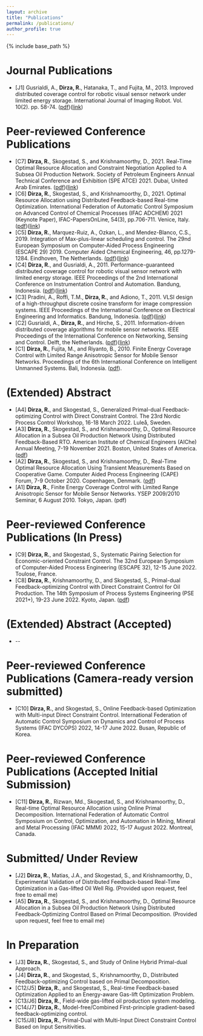 ```yaml
---
layout: archive
title: "Publications"
permalink: /publications/
author_profile: true
---
```


{% include base_path %}

Journal Publications
======
* [J1] Gusrialdi, A., **Dirza, R.**, Hatanaka, T., and Fujita, M., 2013. Improved distributed coverage control for robotic visual sensor network under limited energy storage. International Journal of Imaging Robot. Vol. 10(2). pp. 58-74. ([pdf](https://www.dropbox.com/s/cd4cw3xp2hp3xcj/AGRDTHMF2013.pdf?dl=0))([link](http://www.ceser.in/ceserp/index.php/iji/article/view/2868))

Peer-reviewed Conference Publications
======
* [C7] **Dirza, R.**, Skogestad, S., and Krishnamoorthy, D., 2021. Real-Time Optimal Resource Allocation and Constraint Negotiation Applied to A Subsea Oil Production Network. Society of Petroleum Engineers Annual Technical Conference and Exhibition (SPE ATCE) 2021. Dubai, United Arab Emirates. ([pdf](https://www.dropbox.com/s/8mt47ibqdw82s0h/spe-206102-ms.pdf?dl=0))([link](https://onepetro.org/SPEATCE/proceedings/21ATCE/2-21ATCE/D021S032R004/469411))
* [C6] **Dirza, R.**, Skogestad, S., and Krishnamoorthy, D., 2021. Optimal Resource Allocation using Distributed Feedback-based Real-time Optimization. International Federation of Automatic Control Symposium on Advanced Control of Chemical Processes (IFAC ADCHEM) 2021 (Keynote Paper), IFAC-PapersOnLine, 54(3), pp.706-711. Venice, Italy. ([pdf](https://www.dropbox.com/s/7yawn2rohhx1izr/IFACADCHEM_RDSSDK2021.pdf?dl=0))([link](https://www.sciencedirect.com/science/article/pii/S2405896321010983))
* [C5] **Dirza, R.**, Marquez-Ruiz, A., Ozkan, L., and Mendez-Blanco, C.S., 2019. Integration of Max-plus-linear scheduling and control. The 29nd European Symposium on Computer-Aided Process Engineering (ESCAPE 29) 2019. Computer Aided Chemical Engineering, 46, pp.1279-1284. Eindhoven, The Netherlands. ([pdf](https://www.dropbox.com/s/lut9w7ziyyeex5k/ESCAPE29.pdf?dl=0))([link](https://www.sciencedirect.com/science/article/abs/pii/B9780128186343502149))
* [C4] **Dirza, R.**, and Gusrialdi, A., 2011. Performance-guaranteed distributed coverage control for robotic visual sensor network with limited energy storage. IEEE Proceedings of the 2nd International Conference on Instrumentation Control and Automation. Bandung, Indonesia. ([pdf](https://www.dropbox.com/s/17dt1q1w9yvibsg/RDAG2011.pdf?dl=0))([link](https://ieeexplore.ieee.org/document/6130182))
* [C3] Pradini, A., Roffi, T.M., **Dirza, R.**, and Adiono, T., 2011. VLSI design of a high-throughput discrete cosine transform for image compression systems. IEEE Proceedings of the International Conference on Electrical Engineering and Informatics. Bandung, Indonesia. ([pdf](https://www.dropbox.com/s/q67nahuitlsc374/APTMRRDTA2011.pdf?dl=0))([link](https://ieeexplore.ieee.org/document/6021587))
* [C2] Gusrialdi, A., **Dirza, R.**, and Hirche, S., 2011. Information-driven distributed coverage algorithms for mobile sensor networks. IEEE Proceedings of the International Conference on Networking, Sensing and Control. Delft, the Netherlands. ([pdf](https://www.dropbox.com/s/q2qyoddtxak2751/AGRDSH2011.pdf?dl=0))([link](https://ieeexplore.ieee.org/document/5874891))
* [C1] **Dirza, R.**, Fujita, M., and Riyanto, B., 2010. Finite Energy Coverage Control with Limited Range Anisotropic Sensor for Mobile Sensor Networks. Proceedings of the 6th International Conference on Intelligent Unmanned Systems. Bali, Indonesia. ([pdf](https://www.dropbox.com/s/onthk6zppa7lkwt/RDTHMFBRT2010.pdf?dl=0)).

(Extended) Abstract 
======
* [A4] **Dirza, R.**, and Skogestad, S., Generalized Primal-dual Feedback-optimizing Control with Direct Constraint Control. The 23rd Nordic Process Control Workshop, 16-18 March 2022. Luleå, Sweden.
* [A3] **Dirza, R.**, Skogestad, S., and Krishnamoorthy, D., Optimal Resource Allocation in a Subsea Oil Production Network Using Distributed Feedback-Based RTO. American Institute of Chemical Engineers (AIChe) Annual Meeting, 7-19 November 2021. Boston, United States of America. ([pdf](https://www.dropbox.com/s/bkffav8lg4i7vqh/RDSSDK_2021AICHE.pdf?dl=0))
* [A2] **Dirza, R.**, Skogestad, S., and Krishnamoorthy, D., Real-Time Optimal Resource Allocation Using Transient Measurements Based on Cooperative Game. Computer Aided Process Engineering (CAPE) Forum, 7-9 October 2020. Copenhagen, Denmark. ([pdf](https://www.dropbox.com/s/lfwd6emtvhzd2e1/2020_Dirza_Cooperative%20Distributed%20RTO_Abstract_CAPE%20Forum%202020.pdf?dl=0))
* [A1] **Dirza, R.**, Finite Energy Coverage Control with Limited Range Anisotropic Sensor for Mobile Sensor Networks.  YSEP 2009/2010 Seminar, 6 August 2010.  Tokyo, Japan. (pdf)

Peer-reviewed Conference Publications (In Press)
======
* [C9] **Dirza, R.**, and Skogestad, S., Systematic Pairing Selection for Economic-oriented Constraint Control. The 32nd European Symposium of Computer-Aided Process Engineering (ESCAPE 32), 12-15 June 2022. Toulose, France.
* [C8] **Dirza, R.**, Krishnamoorthy, D., and Skogestad, S., Primal-dual Feedback-optimizing Control with Direct Constraint Control for Oil Production. The 14th Symposium of Process Systems Engineering (PSE 2021+), 19-23 June 2022. Kyoto, Japan. ([pdf](https://www.dropbox.com/s/jsc8zb8jimhklxb/RDDKSS_2022PSE.pdf?dl=0))

(Extended) Abstract (Accepted)
======
* --

Peer-reviewed Conference Publications (Camera-ready version submitted)
======
* [C10] **Dirza, R.**, and Skogestad, S., Online Feedback-based Optimization with Multi-input Direct Constraint Control. International Federation of Automatic Control Symposium on Dynamics and Control of Process Systems (IFAC DYCOPS) 2022, 14-17 June 2022. Busan, Republic of Korea.

Peer-reviewed Conference Publications (Accepted Initial Submission)
======
* [C11] **Dirza, R.**, Rizwan, Md., Skogestad, S., and Krishnamoorthy, D., Real-time Optimal Resource Allocation using Online Primal Decomposition. International Federation of Automatic Control Symposium on Control, Optimization, and Automation in Mining, Mineral and Metal Processing (IFAC MMM) 2022, 15-17 August 2022. Montreal, Canada.


Submitted/ Under Review 
======
* [J2] **Dirza, R.**, Matias, J.A., and Skogestad, S., and Krishnamoorthy, D., Experimental Validation of Distributed Feedback-based Real-Time Optimization in a Gas-lifted Oil Well Rig. (Provided upon request, feel free to email me)
* [A5] **Dirza, R.**, Skogestad, S., and Krishnamoorthy, D., Optimal Resource Allocation in a Subsea Oil Production Network Using Distributed Feedback-Optimizing Control Based on Primal Decomposition. (Provided upon request, feel free to email me)


In Preparation
======
* [J3] **Dirza, R.**, Skogestad, S., and  Study of Online Hybrid Primal-dual Approach. 
* [J4] **Dirza, R.**, and Skogestad, S., Krishnamoorthy, D., Distributed Feedback-optimizing Control based on Primal Decomposition. 
* [C12/J5] **Dirza, R.**, and Skogestad, S., Real-time Feedback-based Optimization Applied to an Energy-aware Gas-lift Optimization Problem. 
* [C13/J6] **Dirza, R.**, Field-wide gas-lifted oil production system modeling. 
* [C14/J7] **Dirza, R.**, Model-free/Combined First-principle gradient-based feedback-optimizing control.
* [C15/J8] **Dirza, R.**, Primal-Dual with Multi-Input Direct Constraint Control Based on Input Sensitivities.


<!-- This content will not appear in the rendered Markdown -->

<!--{% if author.googlescholar %}
  You can also find my articles on <u><a href="{{author.googlescholar}}">my Google Scholar profile</a>.</u>
{% endif %}

{% include base_path %}

{% for post in site.publications reversed %}
  {% include archive-single.html %}
{% endfor %}-->
